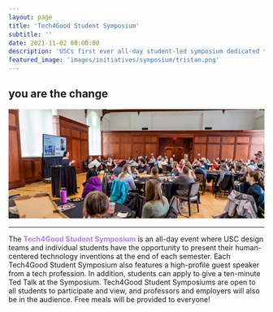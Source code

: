 ```yaml
---
layout: page
title: 'Tech4Good Student Symposium'
subtitle: ''
date: 2021-11-02 00:00:00
description: 'USCs first ever all-day student-led symposium dedicated to showcasing the great ideas, research, and projects related to social good of USC students.'
featured_image: 'images/initiatives/symposium/tristan.png'
---
```

you are the change
----

![Picc](/images/initiatives/symposium/symposium-example.jpg)

---
The <b style="color:#B082E0">Tech4Good Student Symposium</b> is an all-day event where USC design teams and individual students have the opportunity to present their human-centered technology inventions at the end of each semester. Each Tech4Good Student Symposium also features a high-profile guest speaker from a tech profession. In addition, students can apply to give a ten-minute Ted Talk at the Symposium. Tech4Good Student Symposiums are open to all students to participate and view, and professors and employers will also be in the audience. Free meals will be provided to everyone!